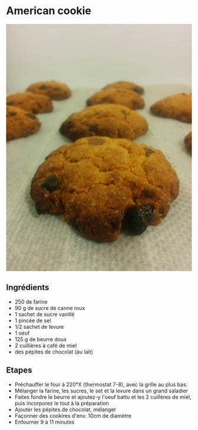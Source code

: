 # American cookie

![cookie.jpg](cookie.jpg)

## Ingrédients

- 250 de farine
- 90 g de sucre de canne roux
- 1 sachet de sucre vanillé
- 1 pincée de sel
- 1/2 sachet de levure
- 1 oeuf
- 125 g de beurre doux
- 2 cuillières à café de miel
- des pépites de chocolat (au lait)

## Etapes

- Préchauffer le four à 220°X (thermostat 7-8), avec la grille au plus bas.
- Mélanger la farine, les sucres, le set et la levure dans un grand saladier
- Faites fondre le beurre et ajoutez-y l'oeuf battu et les 2 cuillères de miel, puis incorporez le tout à la préparation
- Ajouter les pépites de chocolat, mélanger
- Façonner des cookires d'env. 10cm de diamètre
- Enfourner 9 à 11 minutes
